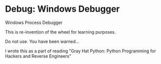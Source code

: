 # Debug: Windows Debugger

Windows Process Debugger

This is re-invention of the wheel for learning purposes.

Do not use. You have been warned...

I wrote this as a part of reading "Gray Hat Python: Python Programming for Hackers and Reverse Engineers"

